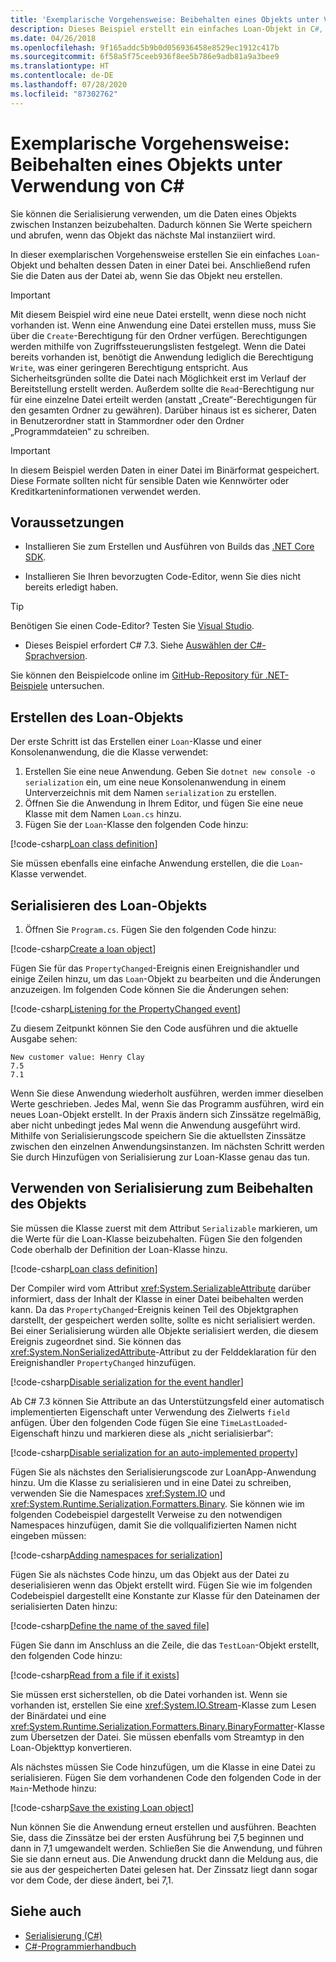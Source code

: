 ```yaml
---
title: 'Exemplarische Vorgehensweise: Beibehalten eines Objekts unter Verwendung von C#'
description: Dieses Beispiel erstellt ein einfaches Loan-Objekt in C#, speichert die zugehörigen Daten dauerhaft in einer Datei und erstellt dann ein neues Objekt mit Daten aus dieser Datei.
ms.date: 04/26/2018
ms.openlocfilehash: 9f165addc5b9b0d056936458e8529ec1912c417b
ms.sourcegitcommit: 6f58a5f75ceeb936f8ee5b786e9adb81a9a3bee9
ms.translationtype: HT
ms.contentlocale: de-DE
ms.lasthandoff: 07/28/2020
ms.locfileid: "87302762"
---
```

# <a name="walkthrough-persisting-an-object-using-c"></a>Exemplarische Vorgehensweise: Beibehalten eines Objekts unter Verwendung von C\#

Sie können die Serialisierung verwenden, um die Daten eines Objekts zwischen Instanzen beizubehalten. Dadurch können Sie Werte speichern und abrufen, wenn das Objekt das nächste Mal instanziiert wird.

In dieser exemplarischen Vorgehensweise erstellen Sie ein einfaches `Loan`-Objekt und behalten dessen Daten in einer Datei bei. Anschließend rufen Sie die Daten aus der Datei ab, wenn Sie das Objekt neu erstellen.

> [!IMPORTANT]
> Mit diesem Beispiel wird eine neue Datei erstellt, wenn diese noch nicht vorhanden ist. Wenn eine Anwendung eine Datei erstellen muss, muss Sie über die `Create`-Berechtigung für den Ordner verfügen. Berechtigungen werden mithilfe von Zugriffssteuerungslisten festgelegt. Wenn die Datei bereits vorhanden ist, benötigt die Anwendung lediglich die Berechtigung `Write`, was einer geringeren Berechtigung entspricht. Aus Sicherheitsgründen sollte die Datei nach Möglichkeit erst im Verlauf der Bereitstellung erstellt werden. Außerdem sollte die `Read`-Berechtigung nur für eine einzelne Datei erteilt werden (anstatt „Create“-Berechtigungen für den gesamten Ordner zu gewähren). Darüber hinaus ist es sicherer, Daten in Benutzerordner statt in Stammordner oder den Ordner „Programmdateien“ zu schreiben.

> [!IMPORTANT]
> In diesem Beispiel werden Daten in einer Datei im Binärformat gespeichert. Diese Formate sollten nicht für sensible Daten wie Kennwörter oder Kreditkarteninformationen verwendet werden.

## <a name="prerequisites"></a>Voraussetzungen

- Installieren Sie zum Erstellen und Ausführen von Builds das [.NET Core SDK](https://dotnet.microsoft.com/download).

- Installieren Sie Ihren bevorzugten Code-Editor, wenn Sie dies nicht bereits erledigt haben.

> [!TIP]
> Benötigen Sie einen Code-Editor? Testen Sie [Visual Studio](https://visualstudio.com/downloads).

- Dieses Beispiel erfordert C# 7.3. Siehe [Auswählen der C#-Sprachversion](../../../language-reference/configure-language-version.md).

Sie können den Beispielcode online im [GitHub-Repository für .NET-Beispiele](https://github.com/dotnet/samples/tree/master/csharp/serialization) untersuchen.

## <a name="creating-the-loan-object"></a>Erstellen des Loan-Objekts

Der erste Schritt ist das Erstellen einer `Loan`-Klasse und einer Konsolenanwendung, die die Klasse verwendet:

1. Erstellen Sie eine neue Anwendung. Geben Sie `dotnet new console -o serialization` ein, um eine neue Konsolenanwendung in einem Unterverzeichnis mit dem Namen `serialization` zu erstellen.
1. Öffnen Sie die Anwendung in Ihrem Editor, und fügen Sie eine neue Klasse mit dem Namen `Loan.cs` hinzu.
1. Fügen Sie der `Loan`-Klasse den folgenden Code hinzu:

[!code-csharp[Loan class definition](../../../../../samples/snippets/csharp/serialization/Loan.cs#1)]

Sie müssen ebenfalls eine einfache Anwendung erstellen, die die `Loan`-Klasse verwendet.

## <a name="serialize-the-loan-object"></a>Serialisieren des Loan-Objekts

1. Öffnen Sie `Program.cs`. Fügen Sie den folgenden Code hinzu:

[!code-csharp[Create a loan object](../../../../../samples/snippets/csharp/serialization/Program.cs#1)]

Fügen Sie für das `PropertyChanged`-Ereignis einen Ereignishandler und einige Zeilen hinzu, um das `Loan`-Objekt zu bearbeiten und die Änderungen anzuzeigen. Im folgenden Code können Sie die Änderungen sehen:

[!code-csharp[Listening for the PropertyChanged event](../../../../../samples/snippets/csharp/serialization/Program.cs#2)]

Zu diesem Zeitpunkt können Sie den Code ausführen und die aktuelle Ausgabe sehen:

```console
New customer value: Henry Clay
7.5
7.1
```

Wenn Sie diese Anwendung wiederholt ausführen, werden immer dieselben Werte geschrieben. Jedes Mal, wenn Sie das Programm ausführen, wird ein neues Loan-Objekt erstellt. In der Praxis ändern sich Zinssätze regelmäßig, aber nicht unbedingt jedes Mal wenn die Anwendung ausgeführt wird. Mithilfe von Serialisierungscode speichern Sie die aktuellsten Zinssätze zwischen den einzelnen Anwendungsinstanzen. Im nächsten Schritt werden Sie durch Hinzufügen von Serialisierung zur Loan-Klasse genau das tun.

## <a name="using-serialization-to-persist-the-object"></a>Verwenden von Serialisierung zum Beibehalten des Objekts

Sie müssen die Klasse zuerst mit dem Attribut `Serializable` markieren, um die Werte für die Loan-Klasse beizubehalten. Fügen Sie den folgenden Code oberhalb der Definition der Loan-Klasse hinzu.

[!code-csharp[Loan class definition](../../../../../samples/snippets/csharp/serialization/Loan.cs#2)]

Der Compiler wird vom Attribut <xref:System.SerializableAttribute> darüber informiert, dass der Inhalt der Klasse in einer Datei beibehalten werden kann. Da das `PropertyChanged`-Ereignis keinen Teil des Objektgraphen darstellt, der gespeichert werden sollte, sollte es nicht serialisiert werden. Bei einer Serialisierung würden alle Objekte serialisiert werden, die diesem Ereignis zugeordnet sind. Sie können das <xref:System.NonSerializedAttribute>-Attribut zu der Felddeklaration für den Ereignishandler `PropertyChanged` hinzufügen.

[!code-csharp[Disable serialization for the event handler](../../../../../samples/snippets/csharp/serialization/Loan.cs#3)]

Ab C# 7.3 können Sie Attribute an das Unterstützungsfeld einer automatisch implementierten Eigenschaft unter Verwendung des Zielwerts `field` anfügen. Über den folgenden Code fügen Sie eine `TimeLastLoaded`-Eigenschaft hinzu und markieren diese als „nicht serialisierbar“:

[!code-csharp[Disable serialization for an auto-implemented property](../../../../../samples/snippets/csharp/serialization/Loan.cs#4)]

Fügen Sie als nächstes den Serialisierungscode zur LoanApp-Anwendung hinzu. Um die Klasse zu serialisieren und in eine Datei zu schreiben, verwenden Sie die Namespaces <xref:System.IO> und <xref:System.Runtime.Serialization.Formatters.Binary>. Sie können wie im folgenden Codebeispiel dargestellt Verweise zu den notwendigen Namespaces hinzufügen, damit Sie die vollqualifizierten Namen nicht eingeben müssen:

[!code-csharp[Adding namespaces for serialization](../../../../../samples/snippets/csharp/serialization/Program.cs#3)]

Fügen Sie als nächstes Code hinzu, um das Objekt aus der Datei zu deserialisieren wenn das Objekt erstellt wird. Fügen Sie wie im folgenden Codebeispiel dargestellt eine Konstante zur Klasse für den Dateinamen der serialisierten Daten hinzu:

[!code-csharp[Define the name of the saved file](../../../../../samples/snippets/csharp/serialization/Program.cs#4)]

Fügen Sie dann im Anschluss an die Zeile, die das `TestLoan`-Objekt erstellt, den folgenden Code hinzu:

[!code-csharp[Read from a file if it exists](../../../../../samples/snippets/csharp/serialization/Program.cs#5)]

Sie müssen erst sicherstellen, ob die Datei vorhanden ist. Wenn sie vorhanden ist, erstellen Sie eine <xref:System.IO.Stream>-Klasse zum Lesen der Binärdatei und eine <xref:System.Runtime.Serialization.Formatters.Binary.BinaryFormatter>-Klasse zum Übersetzen der Datei. Sie müssen ebenfalls vom Streamtyp in den Loan-Objekttyp konvertieren.

Als nächstes müssen Sie Code hinzufügen, um die Klasse in eine Datei zu serialisieren. Fügen Sie dem vorhandenen Code den folgenden Code in der `Main`-Methode hinzu:

[!code-csharp[Save the existing Loan object](../../../../../samples/snippets/csharp/serialization/Program.cs#6)]

Nun können Sie die Anwendung erneut erstellen und ausführen. Beachten Sie, dass die Zinssätze bei der ersten Ausführung bei 7,5 beginnen und dann in 7,1 umgewandelt werden. Schließen Sie die Anwendung, und führen Sie sie dann erneut aus. Die Anwendung druckt dann die Meldung aus, die sie aus der gespeicherten Datei gelesen hat. Der Zinssatz liegt dann sogar vor dem Code, der diese ändert, bei 7,1.

## <a name="see-also"></a>Siehe auch

- [Serialisierung (C#)](index.md)
- [C#-Programmierhandbuch](../../index.md)
